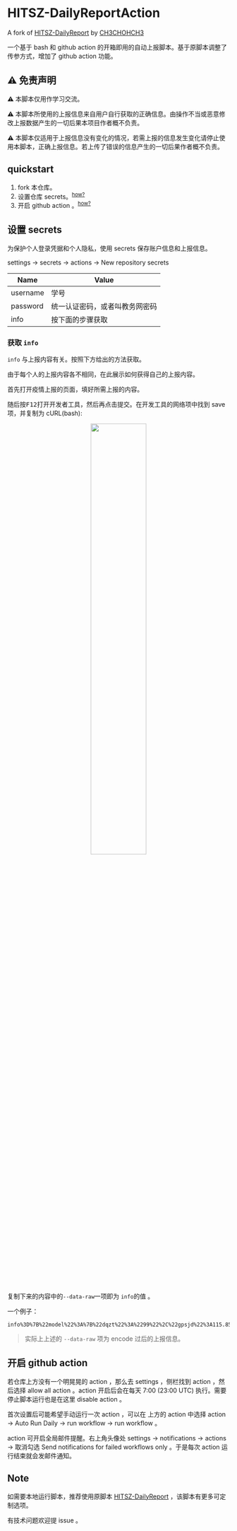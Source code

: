 # HITSZ-DailyReportAction

A fork of [HITSZ-DailyReport](https://github.com/CH3CHOHCH3/HITSZ-DailyReport) by [CH3CHOHCH3](https://github.com/CH3CHOHCH3)

一个基于 bash 和 github action 的开箱即用的自动上报脚本。基于原脚本调整了传参方式，增加了 github action 功能。

## :warning: 免责声明

:warning: 本脚本仅用作学习交流。

:warning: 本脚本所使用的上报信息来自用户自行获取的正确信息。由操作不当或恶意修改上报数据产生的一切后果本项目作者概不负责。

:warning: 本脚本仅适用于上报信息没有变化的情况，若需上报的信息发生变化请停止使用本脚本，正确上报信息。若上传了错误的信息产生的一切后果作者概不负责。

## quickstart

1. fork 本仓库。
2. 设置仓库 secrets。<sup>[how?](#设置-secrets)</sup>
3. 开启 github action 。<sup>[how?](#开启-github-action)</sup>

## 设置 secrets

为保护个人登录凭据和个人隐私，使用 secrets 保存账户信息和上报信息。

settings -> secrets -> actions -> New repository secrets

| Name     | Value                          |
| -------- | ------------------------------ |
| username | 学号                           |
| password | 统一认证密码，或者叫教务网密码 |
| info     | 按下面的步骤获取               |

### 获取 `info`

`info` 与上报内容有关。按照下方给出的方法获取。

由于每个人的上报内容各不相同，在此展示如何获得自己的上报内容。

首先打开疫情上报的页面，填好所需上报的内容。

随后按<kbd>F12</kbd>打开开发者工具，然后再点击提交。在开发工具的网络项中找到 save 项，并复制为 cURL(bash):

<div align="center"><img width=50% src="./explain.png"></div>

复制下来的内容中的`--data-raw`一项即为 `info`的值 。

一个例子：

```
info%3D%7B%22model%22%3A%7B%22dqzt%22%3A%2299%22%2C%22gpsjd%22%3A115.85517%2C%22gpswd%22%3A39.05549%2C%22kzl1%22%3A%221%22%2C%22kzl2%22%3A%22%22%2C%22kzl3%22%3A%22%22%2C%22kzl4%22%3A%22%22%2C%22kzl5%22%3A%22%22%2C%22kzl6%22%3A%22%E5%96%B5%E5%96%B5%E7%9C%81%22%2C%22kzl7%22%3A%22%E5%96%B5%E5%96%B5%E5%B8%82%22%2C%22kzl8%22%3A%22%E5%96%B5%E5%96%B5%E5%8C%BA%22%2C%22kzl9%22%3A%22%E5%96%B5%E5%96%B5%E8%B7%AF1%E5%8F%B7%22%2C%22kzl10%22%3A%22%E5%96%B5%E5%96%B5%E7%9C%81%E5%96%B5%E5%96%B5%E5%B8%82%E5%96%B5%E5%96%B5%E5%8C%BA%E5%96%B5%E5%96%B5%E8%B7%AF1%E5%8F%B7%22%2C%22kzl11%22%3A%22%22%2C%22kzl12%22%3A%22%22%2C%22kzl13%22%3A%220%22%2C%22kzl14%22%3A%22%22%2C%22kzl15%22%3A%220%22%2C%22kzl16%22%3A%22%22%2C%22kzl17%22%3A%221%22%2C%22kzl18%22%3A%220%3B%22%2C%22kzl19%22%3A%22%22%2C%22kzl20%22%3A%22%22%2C%22kzl21%22%3A%22%22%2C%22kzl22%22%3A%22%22%2C%22kzl23%22%3A%220%22%2C%22kzl24%22%3A%220%22%2C%22kzl25%22%3A%22%22%2C%22kzl26%22%3A%22%22%2C%22kzl27%22%3A%22%22%2C%22kzl28%22%3A%220%22%2C%22kzl29%22%3A%22%22%2C%22kzl30%22%3A%22%22%2C%22kzl31%22%3A%22%22%2C%22kzl32%22%3A%221%22%2C%22kzl33%22%3A%22%22%2C%22kzl34%22%3A%7B%7D%2C%22kzl38%22%3A%22%E5%96%B5%E5%96%B5%E7%9C%81%22%2C%22kzl39%22%3A%22%E5%96%B5%E5%96%B5%E5%B8%82%22%2C%22kzl40%22%3A%22%E5%96%B5%E5%96%B5%E5%8C%BA%22%7D%2C%22token%22%3A%22acbaddadadc%22%7D
```

> 实际上上述的 `--data-raw` 项为 encode 过后的上报信息。

## 开启 github action

若仓库上方没有一个明晃晃的 action ，那么去 settings ，侧栏找到 action ，然后选择 allow all action 。action 开启后会在每天 7:00 (23:00 UTC) 执行。需要停止脚本运行也是在这里 disable action 。

首次设置后可能希望手动运行一次 action ，可以在 上方的 action 中选择 action -> Auto Run Daily -> run workflow -> run workflow 。

action 可开启全局邮件提醒。右上角头像处 settings -> notifications -> actions -> 取消勾选 Send notifications for failed workflows only 。于是每次 action 运行结束就会发邮件通知。

## Note

如需要本地运行脚本，推荐使用原脚本 [HITSZ-DailyReport](https://github.com/CH3CHOHCH3/HITSZ-DailyReport) ，该脚本有更多可定制选项。

有技术问题欢迎提 issue 。
